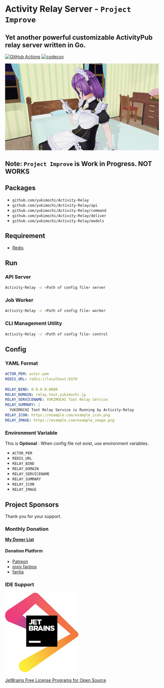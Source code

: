 # Activity Relay Server - `Project Improve`

## Yet another powerful customizable ActivityPub relay server written in Go.

[![GitHub Actions](https://github.com/yukimochi/Activity-Relay/workflows/Test/badge.svg?branch=project_improve)](https://github.com/yukimochi/Activity-Relay/tree/project_improve)
[![codecov](https://codecov.io/gh/yukimochi/Activity-Relay/branch/project_improve/graph/badge.svg)](https://codecov.io/gh/yukimochi/Activity-Relay/branch/project_improve)

![Connect to Fediverse, join Fediverse.](misc/title.png)

## Note: `Project Improve` is Work in Progress. **NOT WORKS**

## Packages

 - `github.com/yukimochi/Activity-Relay`
 - `github.com/yukimochi/Activity-Relay/api`
 - `github.com/yukimochi/Activity-Relay/command`
 - `github.com/yukimochi/Activity-Relay/deliver`
 - `github.com/yukimochi/Activity-Relay/models`

## Requirement

 - [Redis](https://github.com/antirez/redis)

## Run

### API Server

```bash
Activity-Relay -c <Path of config file> server
```

### Job Worker

```bash
Activity-Relay -c <Path of config file> worker
```

### CLI Management Utility

```bash
Activity-Relay -c <Path of config file> control
```

## Config

### YAML Format

```yaml config.yml
ACTOR_PEM: actor.pem
REDIS_URL: redis://localhost:6379

RELAY_BIND: 0.0.0.0:8080
RELAY_DOMAIN: relay.toot.yukimochi.jp
RELAY_SERVICENAME: YUKIMOCHI Toot Relay Service
RELAY_SUMMARY: |
  YUKIMOCHI Toot Relay Service is Running by Activity-Relay
RELAY_ICON: https://example.com/example_icon.png
RELAY_IMAGE: https://example.com/example_image.png
```

### Environment Variable

This is **Optional** : When config file not exist, use environment variables.

 - `ACTOR_PEM`
 - `REDIS_URL`
 - `RELAY_BIND`
 - `RELAY_DOMAIN`
 - `RELAY_SERVICENAME`
 - `RELAY_SUMMARY`
 - `RELAY_ICON`
 - `RELAY_IMAGE`

## Project Sponsors

Thank you for your support.

### Monthly Donation

**[My Doner List](https://relay.toot.yukimochi.jp#patreon-list)**
  
#### Donation Platform
 - [Patreon](https://www.patreon.com/yukimochi)
 - [pixiv fanbox](https://yukimochi.fanbox.cc)
 - [fantia](https://fantia.jp/fanclubs/11264)

### IDE Support

[![Jetbrains Logo](misc/jetbrains.svg)](https://www.jetbrains.com/?from=Activity-Relay)

[JetBrains Free License Programs for Open Source](https://www.jetbrains.com/?from=Activity-Relay)

